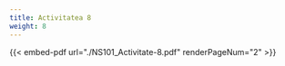 ```yaml
---
title: Activitatea 8
weight: 8
---
```



{{< embed-pdf url="./NS101_Activitate-8.pdf" renderPageNum="2" >}}



